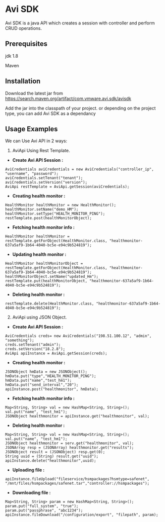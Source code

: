 # Avi SDK

Avi SDK is a java API which creates a session with controller and perform CRUD operations.

## Prerequisites
jdk 1.8

Maven
## Installation



Download the latest jar from https://search.maven.org/artifact/com.vmware.avi.sdk/avisdk

Add the jar into the classpath of your project. or depending on the project type,
you can add Avi SDK as a dependancy


## Usage Examples

We can Use Avi API in 2 ways:

1. AviApi Using Rest Template.

- **Create Avi API Session :**
```
AviCredentials aviCredentials = new AviCredentials("controller_ip", "username", "password");
aviCredentials.setTenant("tenant");
aviCredentials.setVersion("version");
AviApi restTemplate = AviApi.getSession(aviCredentials);
```

- **Creating health monitor :**
```
HealthMonitor healthMonitor = new HealthMonitor();
healthMonitor.setName("demo_HM");
healthMonitor.setType("HEALTH_MONITOR_PING");
restTemplate.post(healthMonitorObject);
```

- **Fetching health monitor info :**
```
HealthMonitor healthMonitor = restTemplate.getForObject(HealthMonitor.class, "healthmonitor-637a5af9-1b64-4040-bc5e-e94c9b524819");
```

- **Updating health monitor :**
```
HealthMonitor healthMonitorObject = restTemplate.getForObject(HealthMonitor.class, "healthmonitor-637a5af9-1b64-4040-bc5e-e94c9b524819");
healthMonitorObject.setName("updated_Hm");
restTemplate.put(healthMonitorObject, "healthmonitor-637a5af9-1b64-4040-bc5e-e94c9b524819");
```

- **Deleting health monitor :**
```
restTemplate.delete(HealthMonitor.class, "healthmonitor-637a5af9-1b64-4040-bc5e-e94c9b524819");
```

2. AviApi using JSON Object.

- **Create Avi API Session :**
```
AviCredentials creds= new AviCredentials("198.51.100.12", "admin", "something");
creds.setTenant("admin");
creds.setVersion("18.2.8");
AviApi apiInstance = AviApi.getSession(creds);
```

- **Creating health monitor :**
```
JSONObject hmData = new JSONObject();
hmData.put("type","HEALTH_MONITOR_PING");
hmData.put("name","test_hm1");
hmData.put("send_interval","20");
apiInstance.post("healthmonitor", hmData);
```

- **Fetching health monitor info :**
```
Map<String, String> val = new HashMap<String, String>();
val.put("name", "test_hm1");
JSONObject healthmonitor = apiInstance.get("healthmonitor", val);
```

- **Deleting health monitor :**
```
Map<String, String> val = new HashMap<String, String>();
val.put("name", "test_hm1");
JSONObject healthmonitor = serv.get("healthmonitor", val);
JSONArray resp = (JSONArray) healthmonitor.get("results");
JSONObject result = (JSONObject) resp.get(0);
String uuid = (String) result.get("uuid");
apiInstance.delete("healthmonitor",uuid);
```
- **Uploading file :**
```
apiInstance.fileUpload("fileservice/hsmpackages?hsmtype=safenet", "/mnt/files/hsmpackages/safenet.tar","controller://hsmpackages");
```

- **Downloading file :**
```
Map<String, String> param = new HashMap<String, String>();
param.put("full_system", "true");
param.put("passphrase", "abc1234");
apiInstance.fileDownload("/configuration/export", "filepath", param);
```
